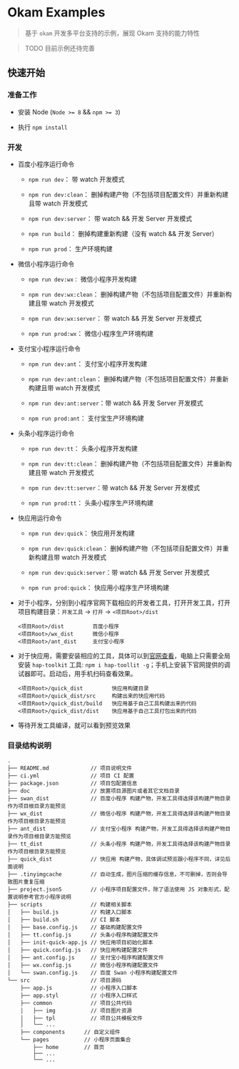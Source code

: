 Okam Examples
====

> 基于 `okam` 开发多平台支持的示例，展现 Okam 支持的能力特性

> TODO 目前示例还待完善

## 快速开始

### 准备工作

* 安装 Node (`Node >= 8` && `npm >= 3`)

* 执行 `npm install`

### 开发

* 百度小程序运行命令

    * `npm run dev`：           带 watch 开发模式

    * `npm run dev:clean`：     删掉构建产物（不包括项目配置文件）并重新构建且带 watch 开发模式

    * `npm run dev:server`：    带 watch && 开发 Server 开发模式

    * `npm run build`：         删掉构建重新构建（没有 watch && 开发 Server）

    * `npm run prod`：          生产环境构建

* 微信小程序运行命令

    * `npm run dev:wx：`        微信小程序开发构建

    * `npm run dev:wx:clean`：  删掉构建产物（不包括项目配置文件）并重新构建且带 watch 开发模式

    * `npm run dev:wx:server`： 带 watch && 开发 Server 开发模式

    * `npm run prod:wx`：       微信小程序生产环境构建

* 支付宝小程序运行命令

    * `npm run dev:ant`：       支付宝小程序开发构建

    * `npm run dev:ant:clean`： 删掉构建产物（不包括项目配置文件）并重新构建且带 watch 开发模式

    * `npm run dev:ant:server`：带 watch && 开发 Server 开发模式

    * `npm run prod:ant`：      支付宝生产环境构建

* 头条小程序运行命令

    * `npm run dev:tt`：       头条小程序开发构建

    * `npm run dev:tt:clean`： 删掉构建产物（不包括项目配置文件）并重新构建且带 watch 开发模式

    * `npm run dev:tt:server`：带 watch && 开发 Server 开发模式

    * `npm run prod:tt`：      头条小程序生产环境构建

* 快应用运行命令

    * `npm run dev:quick`：       快应用开发构建

    * `npm run dev:quick:clean`： 删掉构建产物（不包括项目配置文件）并重新构建且带 watch 开发模式

    * `npm run dev:quick:server`：带 watch && 开发 Server 开发模式

    * `npm run prod:quick`：      快应用小程序生产环境构建

* 对于小程序，分别到小程序官网下载相应的开发者工具，打开开发工具，打开项目构建目录：`开发工具` -> `打开` -> `<项目Root>/dist`

    ```
    <项目Root>/dist         百度小程序
    <项目Root>/wx_dist      微信小程序
    <项目Root>/ant_dist     支付宝小程序
    ```

* 对于快应用，需要安装相应的工具，具体可以到[官网查看](https://doc.quickapp.cn/tutorial/getting-started/build-environment.html)，电脑上只需要全局安装 `hap-toolkit` 工具: `npm i hap-toollit -g`；手机上安装下官网提供的调试器即可。启动后，用手机扫码查看效果。

    ```
    <项目Root>/quick_dist         快应用构建目录
    <项目Root>/quick_dist/src     构建出来的快应用代码
    <项目Root>/quick_dist/build   快应用基于自己工具构建出来的代码
    <项目Root>/quick_dist/dist    快应用基于自己工具打包出来的代码
    ```

* 等待开发工具编译，就可以看到预览效果

### 目录结构说明

```
.
├── README.md             // 项目说明文件
├── ci.yml                // 项目 CI 配置
├── package.json          // 项目包配置信息
├── doc                   // 放置项目源图片或者其它文档目录
├── swan_dist             // 百度小程序 构建产物，开发工具得选择该构建产物目录作为项目根目录方能预览
├── wx_dist               // 微信小程序 构建产物，开发工具得选择该构建产物目录作为项目根目录方能预览
├── ant_dist              // 支付宝小程序 构建产物，开发工具得选择该构建产物目录作为项目根目录方能预览
├── tt_dist               // 头条小程序 构建产物，开发工具得选择该构建产物目录作为项目根目录方能预览
├── quick_dist            // 快应用 构建产物，具体调试预览跟小程序不同，详见后面说明
├── .tinyimgcache         // 自动生成，图片压缩的缓存信息，不可删掉，否则会导致图片重复压缩
├── project.json5         // 小程序项目配置文件，除了语法使用 JS 对象形式，配置说明参考官方小程序说明
├── scripts               // 构建相关脚本
│   ├── build.js          // 构建入口脚本
│   ├── build.sh          // CI 脚本
│   ├── base.config.js    // 基础构建配置文件
│   ├── tt.config.js      // 头条小程序构建配置文件
│   ├── init-quick-app.js // 快应用项目初始化脚本
│   ├── quick.config.js   // 快应用构建配置文件
│   ├── ant.config.js     // 支付宝小程序构建配置文件
│   ├── wx.config.js      // 微信小程序构建配置文件
│   └── swan.config.js    // 百度 Swan 小程序构建配置文件
└── src                   // 项目源码
    ├── app.js            // 小程序入口脚本
    ├── app.styl          // 小程序入口样式
    ├── common            // 项目公共代码
    │   ├── img           // 项目图片资源
    │   ├── tpl           // 项目公共模板文件
    │   └── ...
    ├── components      // 自定义组件
    └── pages           // 小程序页面集合
        ├── home        // 首页
        ├── ...
        └── ...
```
